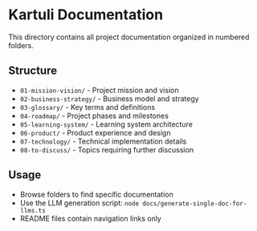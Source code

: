 # Kartuli Documentation

This directory contains all project documentation organized in numbered folders.

## Structure
- `01-mission-vision/` - Project mission and vision
- `02-business-strategy/` - Business model and strategy  
- `03-glossary/` - Key terms and definitions
- `04-roadmap/` - Project phases and milestones
- `05-learning-system/` - Learning system architecture
- `06-product/` - Product experience and design
- `07-technology/` - Technical implementation details
- `08-to-discuss/` - Topics requiring further discussion

## Usage
- Browse folders to find specific documentation
- Use the LLM generation script: `node docs/generate-single-doc-for-llms.ts`
- README files contain navigation links only
